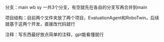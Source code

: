 分支：main wb sy 一共3个分支，有空就先在各自的分支写再合并到main

项目结构：目前两个文件夹放了两个项目，EvaluationAgent和RoboTwin，后续就基于这两个开发，直接改代码就行

注释：写东西最好放点简单的注释，gpt能看懂就行
